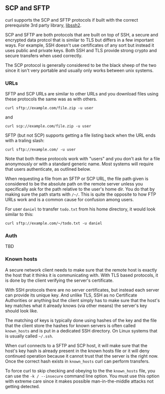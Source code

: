 ## SCP and SFTP

curl supports the SCP and SFTP protocols if built with the correct
prerequisite 3rd party library, [libssh2](https://www.libssh2.org/).

SCP and SFTP are both protocols that are built on top of SSH, a secure and
encrypted data protcol that is similar to TLS but differs in a few important
ways. For example, SSH doesn't use certificates of any sort but instead it
uses public and private keys. Both SSH and TLS provide strong crypto and
secure transfers when used correctly.

The SCP protocol is generally considered to be the black sheep of the two
since it isn't very portable and usually only works between unix systems.

### URLs

SFTP and SCP URLs are similar to other URLs and you download files using these
protocols the same was as with others.

    curl sftp://example.com/file.zip -u user

and

    curl scp://example.com/file.zip -u user

SFTP (but not SCP) supports getting a file listing back when the URL ends with
a traling slash:

    curl sftp://example.com/ -u user

Note that both these protocols work with "users" and you don't ask for a file
anonymously or with a standard generic name. Most systems will require that
users authenticate, as outlined below.

When requesting a file from an SFTP or SCP URL, the file path given is
considered to be the absolute path on the remote server unless you
specifically ask for the path relative to the user's home dir. You do that by
making sure the path starts with `/~/`. This is quite the opposite to how FTP
URLs work and is a common cause for confusion among users.

For user `daniel` to transfer `todo.txt` from his home directory, it would
look similar to this:

    curl sftp://example.com/~/todo.txt -u daniel

### Auth

TBD

### Known hosts

A secure network client needs to make sure that the remote host is exactly the
host that it thinks it is communicating with. With TLS based protocols, it is
done by the client verifying the server's certificate.

With SSH protocols there are no server certificates, but instead each server
can provide its unique key. And unlike TLS, SSH as no Certificate Authorities
or anything but the client simply has to make sure that the host's key matches
what it already knows (via other means) the server's key should look like.

The matching of keys is typically done using hashes of the key and the file
that the client store the hashes for known servers is often called
`known_hosts` and is put in a dedicated SSH directory. On Linux systems that
is usually called `~/.ssh`.

When curl connects to a SFTP and SCP host, it will make sure that the host's
key hash is already present in the known hosts file or it will deny continued
operation because it cannot trust that the server is the right now. Once the
correct hash exists in `known_hosts` curl can perform transfers.

To force curl to skip checking and obeying to the the `known_hosts` file, you
can use the `-k / --insecure` command line option. You must use this option
with extreme care since it makes possible man-in-the-middle attacks not
getting detected.
